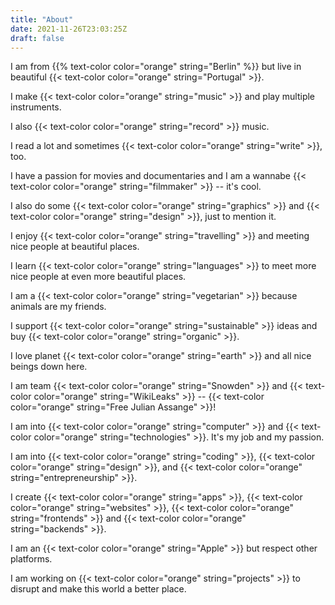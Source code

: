 ```yaml
---
title: "About"
date: 2021-11-26T23:03:25Z
draft: false
---
```


I am from {{% text-color color="orange" string="Berlin" %}} but live in beautiful {{< text-color color="orange" string="Portugal" >}}.

I make {{< text-color color="orange" string="music" >}} and play multiple instruments.

I also {{< text-color color="orange" string="record" >}} music.

I read a lot and sometimes {{< text-color color="orange" string="write" >}}, too.

I have a passion for movies and documentaries and I am a wannabe {{< text-color color="orange" string="filmmaker" >}} -- it's cool.

I also do some {{< text-color color="orange" string="graphics" >}} and {{< text-color color="orange" string="design" >}}, just to mention it.

I enjoy {{< text-color color="orange" string="travelling" >}} and meeting nice people at beautiful places.

I learn {{< text-color color="orange" string="languages" >}} to meet more nice people at even more beautiful places.

I am a {{< text-color color="orange" string="vegetarian" >}} because animals are my friends.

I support {{< text-color color="orange" string="sustainable" >}} ideas and buy {{< text-color color="orange" string="organic" >}}.

I love planet {{< text-color color="orange" string="earth" >}} and all nice beings down here.

I am team {{< text-color color="orange" string="Snowden" >}} and {{< text-color color="orange" string="WikiLeaks" >}} -- {{< text-color color="orange" string="Free Julian Assange" >}}!

I am into {{< text-color color="orange" string="computer" >}} and {{< text-color color="orange" string="technologies" >}}. It's my job and my passion.

I am into {{< text-color color="orange" string="coding" >}}, {{< text-color color="orange" string="design" >}}, and {{< text-color color="orange" string="entrepreneurship" >}}.

I create {{< text-color color="orange" string="apps" >}}, {{< text-color color="orange" string="websites" >}}, {{< text-color color="orange" string="frontends" >}} and {{< text-color color="orange" string="backends" >}}.

I am an {{< text-color color="orange" string="Apple" >}} but respect other platforms.

I am working on {{< text-color color="orange" string="projects" >}} to disrupt and make this world a better place.
